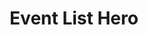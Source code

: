 ---
id: 1
section: Event List Hero
title: Event List Hero
sliderItems: 
   - id: 1
     hero: /images/eventHeroBg.png
     firstTitle: FEATURED EVENTS
     title: Ziro Worldwide Freelancers Meetup Indonesia 2020
     date: Saturday, November 28th, 2020
     location: Jakarta, Indonesia
     details: Lorem ipsum dolor sit amet, consectetur adipiscing elit, sed do eiusmod tempor incididunt ut labore et dolore magna aliqua. 
        Ut enim  ad  minim veniam, quis nostrud exercitation ullamco laboris nisi ut aliquip ex ea commodo consequat
     name: Tickets
     value: 34 left
     btn1: Book Now
     btn2: Bookmark 
   - id: 2
     hero: /images/eventHeroBg.png
     firstTitle: FEATURED EVENTS
     title: Ziro Worldwide Freelancers Meetup Indonesia 2020
     date: Saturday, November 28th, 2020
     location: Jakarta, Indonesia
     details: Lorem ipsum dolor sit amet, consectetur adipiscing elit, sed do eiusmod tempor incididunt ut labore et dolore magna aliqua. 
        Ut enim  ad  minim veniam, quis nostrud exercitation ullamco laboris nisi ut aliquip ex ea commodo consequat
     name: Tickets
     value: 34 left
     btn1: Book Now
     btn2: Bookmark 
   - id: 3
     hero: /images/eventHeroBg.png
     firstTitle: FEATURED EVENTS
     title: Ziro Worldwide Freelancers Meetup Indonesia 2020
     date: Saturday, November 28th, 2020
     location: Jakarta, Indonesia
     details: Lorem ipsum dolor sit amet, consectetur adipiscing elit, sed do eiusmod tempor incididunt ut labore et dolore magna aliqua. 
        Ut enim  ad  minim veniam, quis nostrud exercitation ullamco laboris nisi ut aliquip ex ea commodo consequat
     name: Tickets
     value: 34 left
     btn1: Book Now
     btn2: Bookmark
---